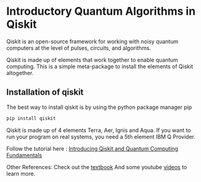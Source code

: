 # Introductory Quantum Algorithms in Qiskit
Qiskit is an open-source framework for working with noisy quantum computers at the level of pulses, circuits, and algorithms.

Qiskit is made up of elements that work together to enable quantum computing. This is a simple meta-package to install the elements of Qiskit altogether.

## Installation of qiskit
The best way to install qiskit is by using the python package manager pip

```python
pip install qiskit
```

Qiskit is made up of 4 elements Terra, Aer, Ignis and Aqua. If you want to run your program on real systems, you need a 5th element IBM Q Provider.

Follow the tutorial here : [Introducing Qiskit and Quantum Computing Fundamentals](https://ananyapam7.github.io/An-Introduction-to-Quantum-Computing-by-Qiskit/) 

Other References:
Check out the [textbook](https://qiskit.org/textbook/preface.html) 
And some youtube [videos](https://www.youtube.com/playlist?list=PLOFEBzvs-Vvp2xg9-POLJhQwtVktlYGbY) to learn more. 
